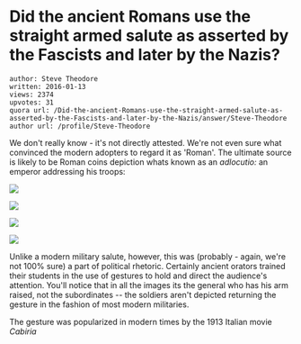 # Did the ancient Romans use the straight armed salute as asserted by the Fascists and later by the Nazis?

	author: Steve Theodore
	written: 2016-01-13
	views: 2374
	upvotes: 31
	quora url: /Did-the-ancient-Romans-use-the-straight-armed-salute-as-asserted-by-the-Fascists-and-later-by-the-Nazis/answer/Steve-Theodore
	author url: /profile/Steve-Theodore


We don't really know - it's not directly attested. We're not even sure what convinced the modern adopters to regard it as 'Roman'. The ultimate source is likely to be Roman coins depiction whats known as an _adlocutio:_ an emperor addressing his troops:

![](https://qph.fs.quoracdn.net/main-qimg-fc1431c545aa35e59c90696f977869de)

![](https://qph.fs.quoracdn.net/main-qimg-7a065f74fc2f12e761e4620e7366f6c4-c)

 

![](https://qph.fs.quoracdn.net/main-qimg-5e8e6af76710b18df9750f65544bc44f-c)

 

![](https://qph.fs.quoracdn.net/main-qimg-5a39374ba79075488d19fa1263f2881d-c)

Unlike a modern military salute, however, this was (probably - again, we're not 100% sure) a part of political rhetoric. Certainly ancient orators trained their students in the use of gestures to hold and direct the audience's attention. You'll notice that in all the images its the general who has his arm raised, not the subordinates -- the soldiers aren't depicted returning the gesture in the fashion of most modern militaries.

The gesture was popularized in modern times by the 1913 Italian movie _Cabiria_ 



 

